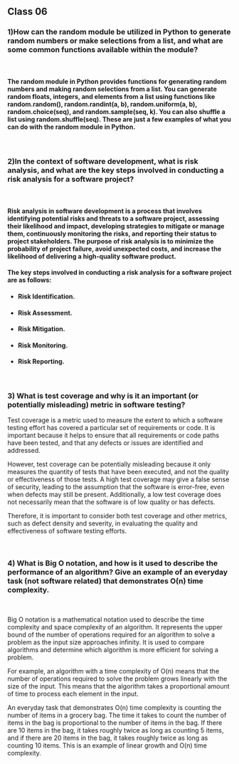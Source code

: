 ## Class 06

### 1)How can the random module be utilized in Python to generate random numbers or make selections from a list, and what are some common functions available within the module?

</br>

#### The random module in Python provides functions for generating random numbers and making random selections from a list. You can generate random floats, integers, and elements from a list using functions like random.random(), random.randint(a, b), random.uniform(a, b), random.choice(seq), and random.sample(seq, k). You can also shuffle a list using random.shuffle(seq). These are just a few examples of what you can do with the random module in Python.

</br>

### 2)In the context of software development, what is risk analysis, and what are the key steps involved in conducting a risk analysis for a software project?

</br>

#### Risk analysis in software development is a process that involves identifying potential risks and threats to a software project, assessing their likelihood and impact, developing strategies to mitigate or manage them, continuously monitoring the risks, and reporting their status to project stakeholders. The purpose of risk analysis is to minimize the probability of project failure, avoid unexpected costs, and increase the likelihood of delivering a high-quality software product.

#### The key steps involved in conducting a risk analysis for a software project are as follows:

- #### Risk Identification.
- #### Risk Assessment.
- #### Risk Mitigation.
- #### Risk Monitoring.
- #### Risk Reporting.
</br>

### 3) What is test coverage and why is it an important (or potentially misleading) metric in software testing?

Test coverage is a metric used to measure the extent to which a software testing effort has covered a particular set of requirements or code. It is important because it helps to ensure that all requirements or code paths have been tested, and that any defects or issues are identified and addressed.
</br>

However, test coverage can be potentially misleading because it only measures the quantity of tests that have been executed, and not the quality or effectiveness of those tests. A high test coverage may give a false sense of security, leading to the assumption that the software is error-free, even when defects may still be present. Additionally, a low test coverage does not necessarily mean that the software is of low quality or has defects.
</br>

Therefore, it is important to consider both test coverage and other metrics, such as defect density and severity, in evaluating the quality and effectiveness of software testing efforts.
</br>

</br>

### 4) What is Big O notation, and how is it used to describe the performance of an algorithm? Give an example of an everyday task (not software related) that demonstrates O(n) time complexity.

</br>

Big O notation is a mathematical notation used to describe the time complexity and space complexity of an algorithm. It represents the upper bound of the number of operations required for an algorithm to solve a problem as the input size approaches infinity. It is used to compare algorithms and determine which algorithm is more efficient for solving a problem.

For example, an algorithm with a time complexity of O(n) means that the number of operations required to solve the problem grows linearly with the size of the input. This means that the algorithm takes a proportional amount of time to process each element in the input.

An everyday task that demonstrates O(n) time complexity is counting the number of items in a grocery bag. The time it takes to count the number of items in the bag is proportional to the number of items in the bag. If there are 10 items in the bag, it takes roughly twice as long as counting 5 items, and if there are 20 items in the bag, it takes roughly twice as long as counting 10 items. This is an example of linear growth and O(n) time complexity.
